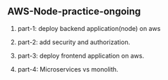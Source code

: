 ## AWS-Node-practice-ongoing

1. part-1: deploy backend application(node) on aws

2. part-2: add security and authorization.

3. part-3: deploy frontend application on aws.

4. part-4: Microservices vs monolith.